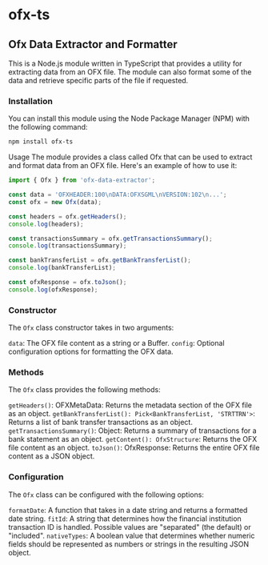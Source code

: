 # ofx-ts
## Ofx Data Extractor and Formatter
This is a Node.js module written in TypeScript that provides a utility for extracting data from an OFX file. The module can also format some of the data and retrieve specific parts of the file if requested.

### Installation
You can install this module using the Node Package Manager (NPM) with the following command:

```bash
npm install ofx-ts
```
Usage
The module provides a class called Ofx that can be used to extract and format data from an OFX file. Here's an example of how to use it:

```typescript
import { Ofx } from 'ofx-data-extractor';

const data = 'OFXHEADER:100\nDATA:OFXSGML\nVERSION:102\n...';
const ofx = new Ofx(data);

const headers = ofx.getHeaders();
console.log(headers);

const transactionsSummary = ofx.getTransactionsSummary();
console.log(transactionsSummary);

const bankTransferList = ofx.getBankTransferList();
console.log(bankTransferList);

const ofxResponse = ofx.toJson();
console.log(ofxResponse);
```
### Constructor
The `Ofx` class constructor takes in two arguments:

`data`: The OFX file content as a string or a Buffer.
`config`: Optional configuration options for formatting the OFX data.
### Methods
The `Ofx` class provides the following methods:

`getHeaders()`: OFXMetaData: Returns the metadata section of the OFX file as an object.
`getBankTransferList(): Pick<BankTransferList, 'STRTTRN'>`: Returns a list of bank transfer transactions as an object.
`getTransactionsSummary()`: Object: Returns a summary of transactions for a bank statement as an object.
`getContent(): OfxStructure`: Returns the OFX file content as an object.
`toJson()`: OfxResponse: Returns the entire OFX file content as a JSON object.

### Configuration
The `Ofx` class can be configured with the following options:

`formatDate`: A function that takes in a date string and returns a formatted date string.
`fitId`: A string that determines how the financial institution transaction ID is handled. Possible values are "separated" (the default) or "included".
`nativeTypes`: A boolean value that determines whether numeric fields should be represented as numbers or strings in the resulting JSON object.
